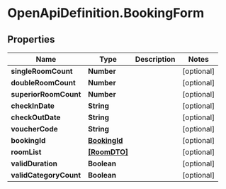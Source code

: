 # OpenApiDefinition.BookingForm

## Properties

Name | Type | Description | Notes
------------ | ------------- | ------------- | -------------
**singleRoomCount** | **Number** |  | [optional] 
**doubleRoomCount** | **Number** |  | [optional] 
**superiorRoomCount** | **Number** |  | [optional] 
**checkInDate** | **String** |  | [optional] 
**checkOutDate** | **String** |  | [optional] 
**voucherCode** | **String** |  | [optional] 
**bookingId** | [**BookingId**](BookingId.md) |  | [optional] 
**roomList** | [**[RoomDTO]**](RoomDTO.md) |  | [optional] 
**validDuration** | **Boolean** |  | [optional] 
**validCategoryCount** | **Boolean** |  | [optional] 


